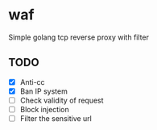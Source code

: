 # waf
Simple golang tcp reverse proxy with filter

## TODO
- [x] Anti-cc
- [x] Ban IP system
- [ ] Check validity of request
- [ ] Block injection 
- [ ] Filter the sensitive url
